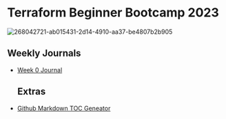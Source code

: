 # Terraform Beginner Bootcamp 2023


![268042721-ab015431-2d14-4910-aa37-be4807b2b905](https://github.com/redfordml/terraform-beginner-bootcamp-2023/assets/10853436/ac11fa8e-9b6c-4b01-9c4f-13f5cee13f46)



## Weekly Journals

- [Week 0 Journal](journal/week0)

  ## Extras
  
- [Github Markdown TOC Geneator](https://ecotrust-canada.github.io/markdown-toc/)
